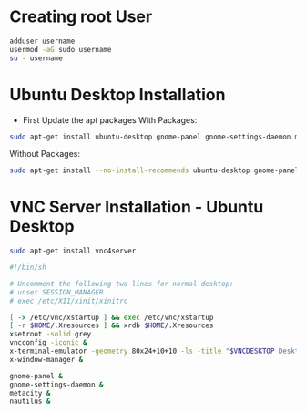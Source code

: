 # Creating root User
```sh
adduser username
usermod -aG sudo username
su - username
```
# Ubuntu Desktop Installation
- First Update the apt packages
With Packages:
```sh
sudo apt-get install ubuntu-desktop gnome-panel gnome-settings-daemon metacity nautilus gnome-terminal
```
Without Packages:
```sh
sudo apt-get install --no-install-recommends ubuntu-desktop gnome-panel gnome-settings-daemon metacity nautilus gnome-terminal
```
# VNC Server Installation - Ubuntu Desktop
```sh
sudo apt-get install vnc4server
```
```sh
#!/bin/sh

# Uncomment the following two lines for normal desktop:
# unset SESSION_MANAGER
# exec /etc/X11/xinit/xinitrc

[ -x /etc/vnc/xstartup ] && exec /etc/vnc/xstartup
[ -r $HOME/.Xresources ] && xrdb $HOME/.Xresources
xsetroot -solid grey
vncconfig -iconic &
x-terminal-emulator -geometry 80x24+10+10 -ls -title "$VNCDESKTOP Desktop" &
x-window-manager &

gnome-panel &
gnome-settings-daemon &
metacity &
nautilus &
```

